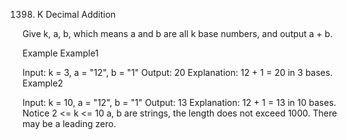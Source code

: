 1398. K Decimal Addition

Give k, a, b, which means a and b are all k base numbers, and output a + b.

Example
Example1

Input: k = 3, a = "12", b = "1"
Output: 20
Explanation: 
12 + 1 = 20 in 3 bases.
Example2

Input: k = 10, a = "12", b = "1"
Output: 13
Explanation: 
12 + 1 = 13 in 10 bases.
Notice
2 <= k <= 10
a, b are strings, the length does not exceed 1000.
There may be a leading zero.

